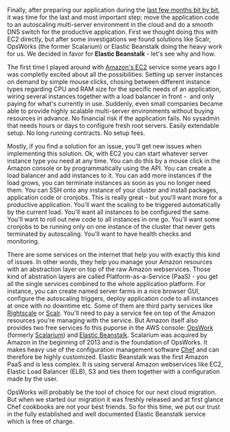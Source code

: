Finally, after preparing our application during the <a title="Moving to the cloud part 1: Intentions" href="http://devtig.es/moving-to-the-cloud-part-1-intentions/">last few months bit by bit</a>, it was time for the last and most important step: move the application code to an autoscaling multi-server environment in the cloud and do a smooth DNS switch for the productive application. First we thought doing this with EC2 directly, but after some investigations we found solutions like Scalr, OpsWorks (the former Scalarium) or Elastic Beanstalk doing the heavy work for us. We decided in favor for <strong>Elastic Beanstalk</strong> - let's see why and how.

<!--more-->

The first time I played around with <a href="http://aws.amazon.com/ec2/" target="_blank">Amazon's EC2</a> service some years ago I was completly excited about all the possibilities: Setting up server instances on demand by simple mouse clicks, chosing between different instance types regarding CPU and RAM size for the specific needs of an application, wiring several instances together with a load balancer in front -  and only paying for what's currently in use. Suddenly, even small companies became able to provide highly scalable multi-server environments without buying resources in advance. No financial risk if the application fails. No sysadmin that needs hours or days to configure fresh root servers. Easily extendable setup. No long running contracts. No setup fees.

Mostly, if you find a solution for an issue, you'll get new issues when implementing this solution. Ok, with EC2 you can start whatever server instance type you need at any time. You can do this by a mouse click in the Amazon console or by programmatically using the API. You can create a load balancer and add instances to it. You can add more instances if the load grows, you can terminate instances as soon as you no longer need them. You can SSH onto any instance of your cluster and install packages, application code or cronjobs. This is really great - but you'll want more for a productive application. You'll want the scaling to be triggered automatically by the current load. You'll want all instances to be configured the same. You'll want to roll out new code to all instances in one go. You'll want some cronjobs to be running only on one instance of the cluster that never gets terminated by autoscaling. You'll want to have health checks and monitoring.

There are some services on the internet that help you with exactly this kind of issues. In other words, they help you manage your Amazon resources with an abstraction layer on top of the raw Amazon webservices. Those kind of abstration layers are called Platform-as-a-Service (PaaS) - you get all the single services combined to the whole application platform. For instance, you can create named server farms in a nice browser GUI, configure the autoscaling triggers, deploy application code to all instances at once with no downtime etc. Some of them are third party services like <a href="http://www.rightscale.com/" target="_blank">Rightscale</a> or <a href="http://www.scalr.com/" target="_blank">Scalr</a>. You'll need to pay a service fee on top of the Amazon resources you're managing with the service. But Amazon itself also provides two free services fo this puporse in the AWS console: <a href="http://aws.amazon.com/opsworks/" target="_blank">OpsWork</a> (formerly <a href="http://scalarium.com" target="_blank">Scalarium</a>) and <a href="http://aws.amazon.com/elasticbeanstalk/" target="_blank">Elastic Beanstalk</a>. Scalarium was acquired by Amazon in the beginning of 2013 and is the foundation of OpsWorks. It makes heavy use of the configuration management software <a href="http://www.opscode.com/chef/" target="_blank">Chef</a> and can therefore be highly customized. Elastic Beanstalk was the first Amazon PaaS and is less complex. It is using serveral Amazon webservices like EC2, Elastic Load Balancer (ELB), S3 and ties them together with a configuration made by the user.

OpsWorks will probably be the tool of choice for our next cloud migration. But when we started our migration it was freshly released and at first glance Chef cookbooks are not your best friends. So for this time, we put our trust in the fully established and well documented Elastic Beanstalk service which is free of charge.